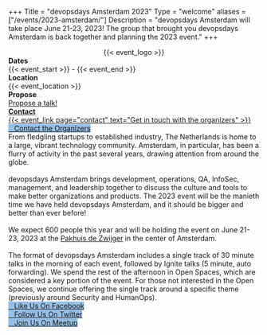 +++
Title = "devopsdays Amsterdam 2023"
Type = "welcome"
aliases = ["/events/2023-amsterdam/"]
Description = "devopsdays Amsterdam will take place June 21-23, 2023! The group that brought you devopsdays Amsterdam is back together and planning the 2023 event."
+++

<div style="text-align:center;">
  {{< event_logo >}}
</div>

<div class = "row">
  <div class = "col-md-2">
    <strong>Dates</strong>
  </div>
  <div class = "col-md-8">
    {{< event_start >}} - {{< event_end >}}
  </div>
</div>

<div class = "row">
  <div class = "col-md-2">
    <strong>Location</strong>
  </div>
  <div class = "col-md-8">
    {{< event_location >}}
  </div>
</div>

<!-- <div class = "row">
  <div class = "col-md-2">
    <strong>Register</strong>
  </div>
  <div class = "col-md-8">
    {{< event_link page="registration" text="Register to attend the conference!" >}}
  </div>
</div> -->

<div class = "row">
  <div class = "col-md-2">
    <strong>Propose</strong>
  </div>
  <div class = "col-md-8">
    <a href="https://talx.devops.foundation/devopsdays-amsterdam-2023/cfp">
      Propose a talk!
  </div>
</div>

<!-- <div class = "row">
  <div class = "col-md-2">
    <strong>Program</strong>
  </div>
  <div class = "col-md-8">
    View the {{< event_link page="program" text="program." >}}
  </div>
</div> -->

<!-- <div class = "row">
  <div class = "col-md-2">
    <strong>Speakers</strong>
  </div>
  <div class = "col-md-8">
    Check out the {{< event_link page="speakers" text="speakers!" >}}
  </div>
</div> -->

<!-- <div class = "row">
  <div class = "col-md-2">
    <strong>Sponsors</strong>
  </div>
  <div class = "col-md-8">
    {{< event_link page="sponsor" text="Sponsor the conference!" >}}
  </div>
</div> -->

<!-- <div class = "row">
  <div class = "col-md-2">
    <strong>Get a ticket</strong>
  </div>
  <div class = "col-md-8">
    {{< event_link page="registration" text="Buy a ticket to the conference" >}}
  </div>
</div> -->

<div class = "row">
  <div class = "col-md-2">
    <strong>Contact</strong>
  </div>
  <div class = "col-md-8">
    {{< event_link page="contact" text="Get in touch with the organizers" >}}
  </div>
</div>

<!-- <div class = "row">
  <div class = "col-md-2">
    <strong>Livestream</strong>
  </div>
  <div class = "col-md-8">
    <a href="https://youtube.com/c/devopsAmsterdam">Join the livestream!</a>
  </div>
</div> -->

<div class="container">
  <div class="row">
    <div class="col-md-12">
      <div class="row justify-content-center">
        <!-- <div class="d-flex p-2">
          <a class="btn btn-primary btn-block"
            style="margin-top: 10px; margin-bottom: 10px; background-color: #96bfe6; border-color: #96bfe6;"
            href="/events/2023-amsterdam/sponsor">
            <i class="fa fa-money fa-lg"></i>&nbsp;&nbsp;&nbsp;Sponsor the Conference
          </a>
        </div> -->
        <!-- <div class="d-flex p-2">
          <a class="btn btn-primary btn-block"
            style="margin-top: 10px; margin-bottom: 10px; background-color: #e59049; border-color: #e59049;"
            href="/events/2023-amsterdam/registration">
            <i class="fa fa-ticket fa-lg"></i>&nbsp;&nbsp;&nbsp;Buy a ticket
          </a>
        </div> -->
        <div class="d-flex p-2">
          <a class="btn btn-primary btn-block"
            style="margin-top: 10px; margin-bottom: 10px; background-color: #96bfe6; border-color: #96bfe6;"
            href="/events/2023-amsterdam/contact">
            <i class="fa fa-envelope-o fa-lg"></i>&nbsp;&nbsp;&nbsp;Contact the Organizers
          </a>
        </div>
      </div>
    </div>
  </div> 

  <div class="row">
    <div class="col-12">
      From fledgling startups to established industry,  The Netherlands is home to a large, vibrant technology community. Amsterdam, in particular, has been a flurry of activity in the past several years, drawing attention from around the globe.
      <br><br>
      devopsdays Amsterdam brings development, operations, QA, InfoSec, management, and leadership together to discuss the culture and tools to make better organizations and products. The 2023 event will be the manieth time we have held devopsdays Amsterdam, and it should be bigger and better than ever before!
      <br><br>
      We expect 600 people this year and will be holding the event on June 21-23, 2023 at the <a href="/events/2023-amsterdam/location">Pakhuis de Zwijger</a> in the center of Amsterdam.
      <br><br>
      The format of devopsdays Amsterdam includes a single track of 30 minute talks in the morning of each event, followed by Ignite talks (5 minute, auto forwarding). We spend the rest of the afternoon in Open Spaces, which are considered a key portion of the event. For those not interested in the Open Spaces, we continue offering the single track around a specific theme (previously around Security and HumanOps).
    </div>
  </div>
  <div class="row">
    <!-- begin a content element -->
    <div class="col-md-12">
      <div class="row justify-content-center">
        <div class="d-flex p-2">
          <a class="btn btn-primary btn-block"
            style="margin-top: 10px; margin-bottom: 10px; background-color: #96bfe6; border-color: #96bfe6;"
            href="https://www.facebook.com/Devopsdays-Amsterdam-240945176578468/">
            <i class="fa fa-facebook-square fa-lg"></i>&nbsp;&nbsp;&nbsp;Like Us On Facebook
          </a>
        </div>
        <div class="d-flex p-2">
          <a class="btn btn-primary btn-block"
            style="margin-top: 10px; margin-bottom: 10px; background-color: #96bfe6; border-color: #96bfe6;"
            href="https://twitter.com/devopsams/">
            <i class="fa fa-twitter fa-lg"></i>&nbsp;&nbsp;&nbsp;Follow Us On Twitter
          </a>
        </div>
        <div class="d-flex p-2">
          <a class="btn btn-primary btn-block"
            style="margin-top: 10px; margin-bottom: 10px; background-color: #96bfe6; border-color: #96bfe6;"
            href="https://www.meetup.com/DevOpsAmsterdam/">
            <i class="fa fa-meetup fa-lg"></i>&nbsp;&nbsp;&nbsp;Join Us On Meetup
          </a>
        </div>
      </div>
    </div>
  </div>
</div>

<!-- <div class="row">
  <div class="col-md-12">
    <div class="row">
      <div class="alert alert-secondary" role="alert">
        <h3>COVID Policy</h3>
        <p>All attendees, sponsors, and everyone on site are encouraged to have up to date COVID Vaccines. We will be adhering to any local mandates set by the City of Amsterdam and/or <a href="https://www.government.nl/topics/coronavirus-covid-19/tackling-new-coronavirus-in-the-netherlands/coronavirus-measures-and-advice-in-brief">Dutch Government</a> which may be effect during the event. We ask that anyone sick with COVID or with recent exposure to COVID-positive individuals not attend in person. This can be coordinated through our organizers and will include a full refund.</p>
        <p>Please direct questions to {{< email_organizers >}}</p>
      </div>
    </div>
  </div>
</div> -->

<!-- Uncomment if you added your city twitter name -->
<!--
{{< event_twitter >}}
-->
